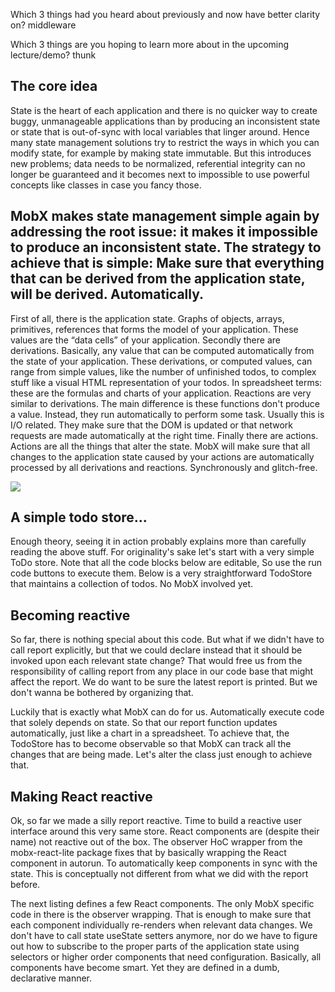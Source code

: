 Which 3 things had you heard about previously and now have better clarity on?
middleware

Which 3 things are you hoping to learn more about in the upcoming lecture/demo?
thunk





## The core idea
State is the heart of each application and there is no quicker way to create buggy, unmanageable applications than by producing an inconsistent state or state that is out-of-sync with local variables that linger around. Hence many state management solutions try to restrict the ways in which you can modify state, for example by making state immutable. But this introduces new problems; data needs to be normalized, referential integrity can no longer be guaranteed and it becomes next to impossible to use powerful concepts like classes in case you fancy those.

## MobX makes state management simple again by addressing the root issue: it makes it impossible to produce an inconsistent state. The strategy to achieve that is simple: Make sure that everything that can be derived from the application state, will be derived. Automatically.

First of all, there is the application state. Graphs of objects, arrays, primitives, references that forms the model of your application. These values are the “data cells” of your application.
Secondly there are derivations. Basically, any value that can be computed automatically from the state of your application. These derivations, or computed values, can range from simple values, like the number of unfinished todos, to complex stuff like a visual HTML representation of your todos. In spreadsheet terms: these are the formulas and charts of your application.
Reactions are very similar to derivations. The main difference is these functions don't produce a value. Instead, they run automatically to perform some task. Usually this is I/O related. They make sure that the DOM is updated or that network requests are made automatically at the right time.
Finally there are actions. Actions are all the things that alter the state. MobX will make sure that all changes to the application state caused by your actions are automatically processed by all derivations and reactions. Synchronously and glitch-free.

![](https://mobx.js.org/assets/getting-started-assets/overview.png)




## A simple todo store...
Enough theory, seeing it in action probably explains more than carefully reading the above stuff. For originality's sake let's start with a very simple ToDo store. Note that all the code blocks below are editable, So use the run code buttons to execute them. Below is a very straightforward TodoStore that maintains a collection of todos. No MobX involved yet.


## Becoming reactive
So far, there is nothing special about this code. But what if we didn't have to call report explicitly, but that we could declare instead that it should be invoked upon each relevant state change? That would free us from the responsibility of calling report from any place in our code base that might affect the report. We do want to be sure the latest report is printed. But we don't wanna be bothered by organizing that.


Luckily that is exactly what MobX can do for us. Automatically execute code that solely depends on state. So that our report function updates automatically, just like a chart in a spreadsheet. To achieve that, the TodoStore has to become observable so that MobX can track all the changes that are being made. Let's alter the class just enough to achieve that.

## Making React reactive
Ok, so far we made a silly report reactive. Time to build a reactive user interface around this very same store. React components are (despite their name) not reactive out of the box. The observer HoC wrapper from the mobx-react-lite package fixes that by basically wrapping the React component in autorun. To automatically keep components in sync with the state. This is conceptually not different from what we did with the report before.

The next listing defines a few React components. The only MobX specific code in there is the observer wrapping. That is enough to make sure that each component individually re-renders when relevant data changes. We don't have to call state useState setters anymore, nor do we have to figure out how to subscribe to the proper parts of the application state using selectors or higher order components that need configuration. Basically, all components have become smart. Yet they are defined in a dumb, declarative manner.
